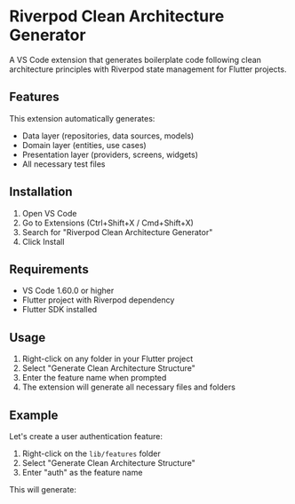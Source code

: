 # Riverpod Clean Architecture Generator

A VS Code extension that generates boilerplate code following clean architecture principles with Riverpod state management for Flutter projects.

## Features

This extension automatically generates:

- Data layer (repositories, data sources, models)
- Domain layer (entities, use cases)
- Presentation layer (providers, screens, widgets)
- All necessary test files

## Installation

1. Open VS Code
2. Go to Extensions (Ctrl+Shift+X / Cmd+Shift+X)
3. Search for "Riverpod Clean Architecture Generator"
4. Click Install

## Requirements

- VS Code 1.60.0 or higher
- Flutter project with Riverpod dependency
- Flutter SDK installed

## Usage

1. Right-click on any folder in your Flutter project
2. Select "Generate Clean Architecture Structure"
3. Enter the feature name when prompted
4. The extension will generate all necessary files and folders

## Example

Let's create a user authentication feature:

1. Right-click on the `lib/features` folder
2. Select "Generate Clean Architecture Structure"
3. Enter "auth" as the feature name

This will generate:
